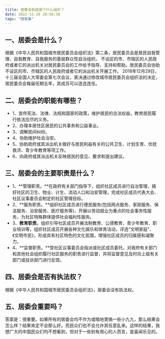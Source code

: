 ```yaml
---
title: 居委会到底是个什么组织？
date: 2022-11-26 20:58:38
tags: "随笔集"
---
```


## 一、居委会是什么？
<!--more-->
根据《中华人民共和国城市居民委员会组织法》第二条，居民委员会是居民自我管理、自我教育、自我服务的基层群众性自治组织。
不设区的市、市辖区的人民政府或者它的派出机关对居民委员会的工作给予指导、支持和帮助。居民委员会协助不设区的市、市辖区的人民政府或者它的派出机关开展工作。
2018年12月29日，十三届全国人大常委会第七次会议，表决通过修改城市居民委员会组织法的决定，居民委员会每届任期五年，其成员可以连选连任。

## 二、居委会的职能有哪些？
- 1、宣传宪法、法律、法规和国家的政策，维护居民的合法权益，教育居民履行依法应尽的义务。
- 2、办理本居住区居民的公共事务和公益事业。
- 3、调解民间纠纷。
- 4、协助维护社会治安。
- 5、协助政府或其派出机关做好与居民利益有关的公共卫生、计划生育、优抚救济、青少年教育等项工作。
- 6、向政府或其派出机关反映居民的意见、要求和提出建议。

## 三、居委会的主要职责是什么？
- 1、**管理职责。**在政府有关部门指导下，组织社区成员进行自治管理，搞好社区的卫生、物业、计生、流动人口和治安管理，完成社区成员代表大会、社区议事委员会制定的社区管理目标。
- 2、**服务职责。**组织社区成员进行便民服务(包括网点服务、家政服务、保洁服务、治安服务、医疗服务等)，开展以劳动就业为重点的社会事务性服务，为社区特殊群体提供社会福利性服务。
- 3、**教育职责**。组织引导社区成员开展法制教育、公德教育、青少年教育、职业培训等，组织社区成员开展各种文化娱乐和体育活动，评选“文明家庭”、《文明市民》，形成具有社区特色的文化氛围，增强社区成员的归属感和凝聚力。
- 4、**监督职责。**受社区议事委员会指派或社区成员委托，对政府有关部门和其他社会组织履行社区服务的职责进行监督，并将监督意见及时向上级有关部门或投诉部门进行反馈。

## 四、居委会是否有执法权？
根据《中华人民共和国城市居民委员会组织法》，居委会没有执法权。

## 五、居委会重要吗？
答案是：很重要。如果所有的居委会均不作为或暗地里搞一些小九九，那么结果会怎么样？结果肯定不会那么好。而民众们也不会允许其任意乱来。这样的结果，我想广大的中国民众们均不想看到，但对于一些别有用心的人而言，是喜闻乐见的。